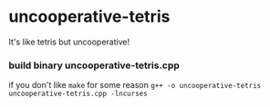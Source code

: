 # uncooperative-tetris
It's like tetris but uncooperative!

### build binary uncooperative-tetris.cpp
if you don't like `make` for some reason
`g++ -o uncooperative-tetris uncooperative-tetris.cpp -lncurses`

